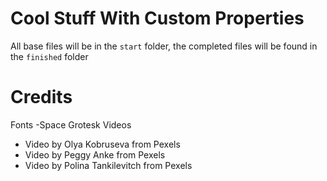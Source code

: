 # Cool Stuff With Custom Properties

All base files will be in the `start` folder, the completed files will be found in the `finished` folder

# Credits

Fonts -Space Grotesk
Videos

- Video by Olya Kobruseva from Pexels
- Video by Peggy Anke from Pexels
- Video by Polina Tankilevitch from Pexels
